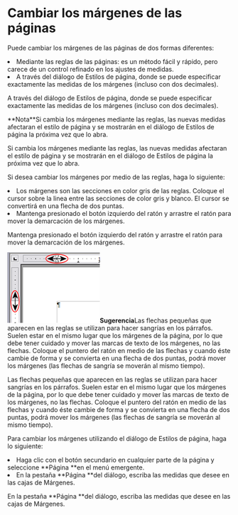 
# Cambiar los márgenes de las páginas

Puede cambiar los márgenes de las páginas de dos formas diferentes:

<li value="1">
Mediante las reglas de las páginas: es un método fácil y rápido, pero carece de un control refinado en los ajustes de medidas.
</li>
<li>
A través del diálogo de Estilos de página, donde se puede especificar exactamente las medidas de los márgenes (incluso con dos decimales).
</li>

A través del diálogo de Estilos de página, donde se puede especificar exactamente las medidas de los márgenes (incluso con dos decimales).
<td width="16%" bgcolor="#94bd5e">**Nota**</td><td width="84%">Si cambia los márgenes mediante las reglas, las nuevas medidas afectaran el estilo de página y se mostrarán en el diálogo de Estilos de página la próxima vez que lo abra.</td>

Si cambia los márgenes mediante las reglas, las nuevas medidas afectaran el estilo de página y se mostrarán en el diálogo de Estilos de página la próxima vez que lo abra.

Si desea cambiar los márgenes por medio de las reglas, haga lo siguiente:

<li>
Los márgenes son las secciones en color gris de las reglas. Coloque el cursor sobre la linea entre las secciones de color gris y blanco. El cursor se convertirá en una flecha de dos puntas.
</li>
<li>
Mantenga presionado el botón izquierdo del ratón y arrastre el ratón para mover la demarcación de los márgenes.
</li>

Mantenga presionado el botón izquierdo del ratón y arrastre el ratón para mover la demarcación de los márgenes.

![](https://raw.githubusercontent.com/catedu/libreOffice-la-suite-ofimatica-libre/master/img/Reglas.png)<td width="16%" bgcolor="#83caff">**Sugerencia**</td><td width="84%">Las flechas pequeñas que aparecen en las reglas se utilizan para hacer sangrías en los párrafos. Suelen estar en el mismo lugar que los márgenes de la página, por lo que debe tener cuidado y mover las marcas de texto de los márgenes, no las flechas. Coloque el puntero del ratón en medio de las flechas y cuando éste cambie de forma y se convierta en una flecha de dos puntas, podrá mover los márgenes (las flechas de sangría se moverán al mismo tiempo).</td>

Las flechas pequeñas que aparecen en las reglas se utilizan para hacer sangrías en los párrafos. Suelen estar en el mismo lugar que los márgenes de la página, por lo que debe tener cuidado y mover las marcas de texto de los márgenes, no las flechas. Coloque el puntero del ratón en medio de las flechas y cuando éste cambie de forma y se convierta en una flecha de dos puntas, podrá mover los márgenes (las flechas de sangría se moverán al mismo tiempo).

Para cambiar los márgenes utilizando el diálogo de Estilos de página, haga lo siguiente:

<li>
Haga clic con el botón secundario en cualquier parte de la página y seleccione **Página **en el menú emergente.
</li>
<li>
En la pestaña **Página **del diálogo, escriba las medidas que desee en las cajas de Márgenes.
</li>

En la pestaña **Página **del diálogo, escriba las medidas que desee en las cajas de Márgenes.

